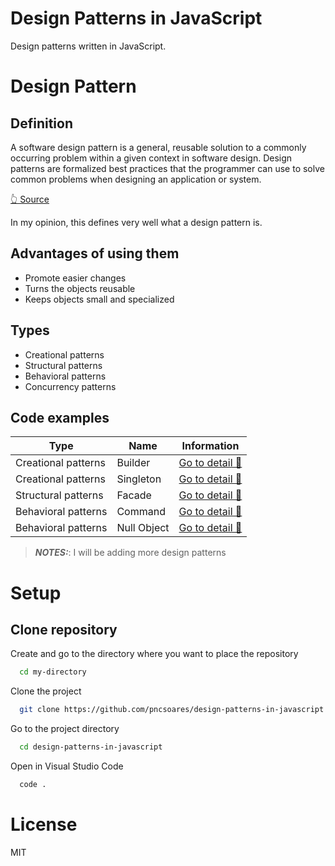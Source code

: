 # Design Patterns in JavaScript

Design patterns written in JavaScript.

# Design Pattern

## Definition

A software design pattern is a general, reusable solution to a commonly occurring problem within a given context in software design. 
Design patterns are formalized best practices that the programmer can use to solve common problems when designing an application or system.

[👆 Source](https://en.wikipedia.org/wiki/Software_design_pattern)

In my opinion, this defines very well what a design pattern is.

## Advantages of using them

- Promote easier changes
- Turns the objects reusable
- Keeps objects small and specialized

## Types

- Creational patterns
- Structural patterns
- Behavioral patterns
- Concurrency patterns

## Code examples

| Type | Name | Information |
| -- | -- | -- |
| Creational patterns | Builder | [Go to detail 📄](./BuilderPattern/README.md) |
| Creational patterns | Singleton | [Go to detail 📄](./SingletonPattern/README.md) |
| Structural patterns | Facade | [Go to detail 📄](./FacadePattern/README.md) |
| Behavioral patterns | Command | [Go to detail 📄](./CommandPattern/README.md) |
| Behavioral patterns | Null Object | [Go to detail 📄](./NullObjectPattern/README.md) |

> **_NOTES:_**: I will be adding more design patterns

# Setup

## Clone repository

Create and go to the directory where you want to place the repository

```bash
  cd my-directory
```

Clone the project

```bash
  git clone https://github.com/pncsoares/design-patterns-in-javascript.git
```

Go to the project directory

```bash
  cd design-patterns-in-javascript
```

Open in Visual Studio Code

```bash
  code .
```

# License

MIT